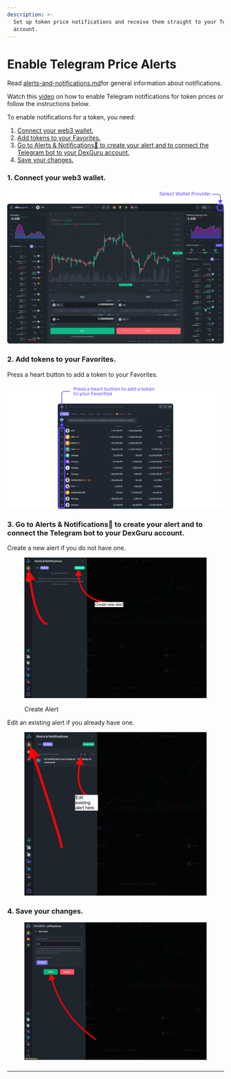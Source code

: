 ```yaml
---
description: >-
  Set up token price notifications and receive them straight to your Telegram
  account.
---
```


# Enable Telegram Price Alerts

Read [alerts-and-notifications.md](../general/features/alerts-and-notifications.md "mention")for general information about notifications.

Watch this [video](https://www.youtube.com/watch?v=PobSLoS2YRg) on how to enable Telegram notifications for token prices or follow the instructions below.&#x20;

To enable notifications for a token, you need:&#x20;

1. [Connect your web3 wallet.](enable-telegram-price-alerts.md#1.-connect-your-web3-wallet.)
2. [Add tokens to your Favorites.](enable-telegram-price-alerts.md#2.-add-tokens-to-your-favorites.)
3. [Go to Alerts & Notifications🔔 to create your alert and to connect the Telegram bot to your DexGuru account. ](enable-telegram-price-alerts.md#3.-go-to-alerts-and-notifications-to-create-your-alert-and-to-connect-the-telegram-bot-to-your-dexgu)
4. [Save your changes.](enable-telegram-price-alerts.md#undefined)&#x20;

### 1. **Connect your web3 wallet.**

![](<../.gitbook/assets/1. Connect your web3 wallet..png>)

### 2. Add tokens to your Favorites.&#x20;

Press a heart button to add a token to your Favorites.

![](<../.gitbook/assets/2. Add tokens to your Favorites..png>)

### 3. Go to Alerts & Notifications🔔 to create your alert and to connect the Telegram bot to your DexGuru account.&#x20;

Create a new alert if you do not have one.

<figure><img src="../.gitbook/assets/Screen Shot 2022-10-04 at 5.29.41 PM (1).png" alt=""><figcaption><p>Create Alert</p></figcaption></figure>

Edit an existing alert if you already have one.&#x20;

<figure><img src="../.gitbook/assets/Screen Shot 2022-10-04 at 5.27.13 PM (1).png" alt=""><figcaption></figcaption></figure>

### 4. **Save your changes.**

<figure><img src="../.gitbook/assets/Screen Shot 2022-10-04 at 5.48.32 PM.png" alt=""><figcaption></figcaption></figure>

###

****

###

